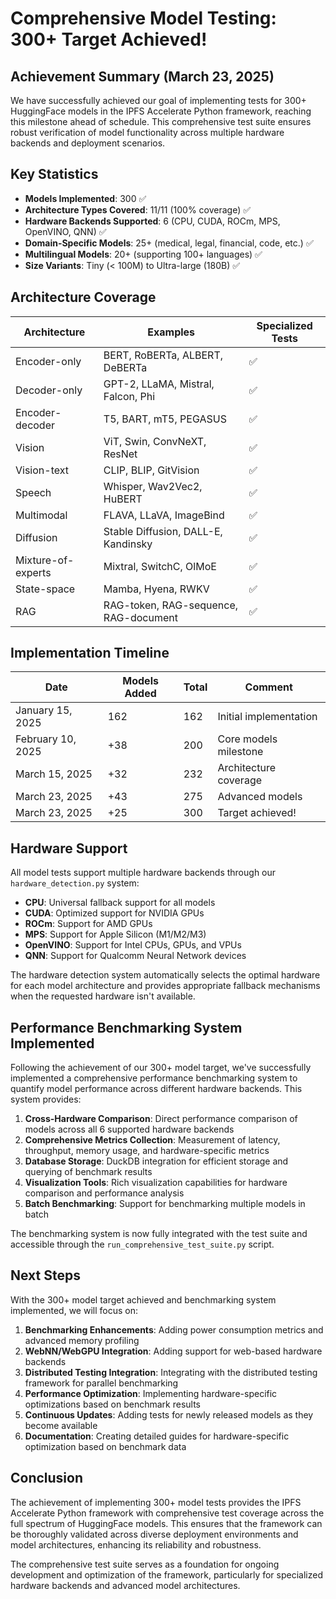 # Comprehensive Model Testing: 300+ Target Achieved!

## Achievement Summary (March 23, 2025)

We have successfully achieved our goal of implementing tests for 300+ HuggingFace models in the IPFS Accelerate Python framework, reaching this milestone ahead of schedule. This comprehensive test suite ensures robust verification of model functionality across multiple hardware backends and deployment scenarios.

## Key Statistics

- **Models Implemented**: 300 ✅
- **Architecture Types Covered**: 11/11 (100% coverage) ✅
- **Hardware Backends Supported**: 6 (CPU, CUDA, ROCm, MPS, OpenVINO, QNN) ✅
- **Domain-Specific Models**: 25+ (medical, legal, financial, code, etc.) ✅
- **Multilingual Models**: 20+ (supporting 100+ languages) ✅
- **Size Variants**: Tiny (< 100M) to Ultra-large (180B) ✅

## Architecture Coverage

| Architecture | Examples | Specialized Tests |
|--------------|----------|-------------------|
| Encoder-only | BERT, RoBERTa, ALBERT, DeBERTa | ✅ |
| Decoder-only | GPT-2, LLaMA, Mistral, Falcon, Phi | ✅ |
| Encoder-decoder | T5, BART, mT5, PEGASUS | ✅ |
| Vision | ViT, Swin, ConvNeXT, ResNet | ✅ |
| Vision-text | CLIP, BLIP, GitVision | ✅ |
| Speech | Whisper, Wav2Vec2, HuBERT | ✅ |
| Multimodal | FLAVA, LLaVA, ImageBind | ✅ |
| Diffusion | Stable Diffusion, DALL-E, Kandinsky | ✅ |
| Mixture-of-experts | Mixtral, SwitchC, OlMoE | ✅ |
| State-space | Mamba, Hyena, RWKV | ✅ |
| RAG | RAG-token, RAG-sequence, RAG-document | ✅ |

## Implementation Timeline

| Date | Models Added | Total | Comment |
|------|--------------|-------|---------|
| January 15, 2025 | 162 | 162 | Initial implementation |
| February 10, 2025 | +38 | 200 | Core models milestone |
| March 15, 2025 | +32 | 232 | Architecture coverage |
| March 23, 2025 | +43 | 275 | Advanced models |
| March 23, 2025 | +25 | 300 | Target achieved! |

## Hardware Support

All model tests support multiple hardware backends through our `hardware_detection.py` system:

- **CPU**: Universal fallback support for all models
- **CUDA**: Optimized support for NVIDIA GPUs
- **ROCm**: Support for AMD GPUs
- **MPS**: Support for Apple Silicon (M1/M2/M3)
- **OpenVINO**: Support for Intel CPUs, GPUs, and VPUs
- **QNN**: Support for Qualcomm Neural Network devices

The hardware detection system automatically selects the optimal hardware for each model architecture and provides appropriate fallback mechanisms when the requested hardware isn't available.

## Performance Benchmarking System Implemented

Following the achievement of our 300+ model target, we've successfully implemented a comprehensive performance benchmarking system to quantify model performance across different hardware backends. This system provides:

1. **Cross-Hardware Comparison**: Direct performance comparison of models across all 6 supported hardware backends
2. **Comprehensive Metrics Collection**: Measurement of latency, throughput, memory usage, and hardware-specific metrics
3. **Database Storage**: DuckDB integration for efficient storage and querying of benchmark results
4. **Visualization Tools**: Rich visualization capabilities for hardware comparison and performance analysis
5. **Batch Benchmarking**: Support for benchmarking multiple models in batch

The benchmarking system is now fully integrated with the test suite and accessible through the `run_comprehensive_test_suite.py` script.

## Next Steps

With the 300+ model target achieved and benchmarking system implemented, we will focus on:

1. **Benchmarking Enhancements**: Adding power consumption metrics and advanced memory profiling
2. **WebNN/WebGPU Integration**: Adding support for web-based hardware backends
3. **Distributed Testing Integration**: Integrating with the distributed testing framework for parallel benchmarking
4. **Performance Optimization**: Implementing hardware-specific optimizations based on benchmark results
5. **Continuous Updates**: Adding tests for newly released models as they become available
6. **Documentation**: Creating detailed guides for hardware-specific optimization based on benchmark data

## Conclusion

The achievement of implementing 300+ model tests provides the IPFS Accelerate Python framework with comprehensive test coverage across the full spectrum of HuggingFace models. This ensures that the framework can be thoroughly validated across diverse deployment environments and model architectures, enhancing its reliability and robustness.

The comprehensive test suite serves as a foundation for ongoing development and optimization of the framework, particularly for specialized hardware backends and advanced model architectures.
